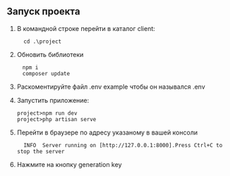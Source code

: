 ## Запуск проекта

1. В командной строке перейти в каталог client:

   ```console
     cd .\project
   ```
2. Обновить библиотеки
```console
     npm i
     composer update
   ```
3. Раскоментируйте файл .env example чтобы он назывался .env


4. Запустить приложение:
    ```console
    project>npm run dev
    project>php artisan serve
    ```
5. Перейти в браузере по адресу указаному в вашей консоли
    ```console
      INFO  Server running on [http://127.0.0.1:8000].Press Ctrl+C to stop the server
    ```
6. Нажмите на кнопку generation key
   
